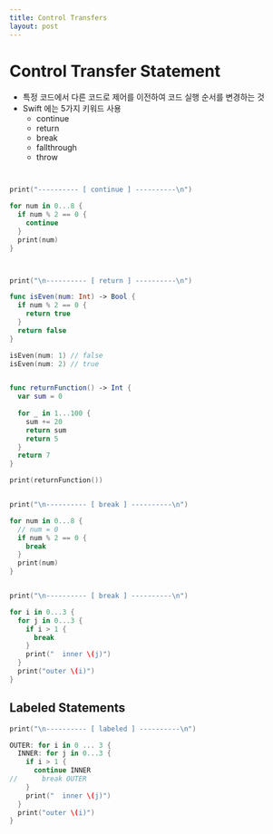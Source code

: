 ```yaml
---
title: Control Transfers
layout: post
---
```


# Control Transfer Statement

- 특정 코드에서 다른 코드로 제어를 이전하여 코드 실행 순서를 변경하는 것
- Swift 에는 5가지 키워드 사용
    * continue
    * return
    * break
    * fallthrough
    * throw

``` Swift


print("---------- [ continue ] ----------\n")

for num in 0...8 {
  if num % 2 == 0 {
    continue
  }
  print(num)
}



print("\n---------- [ return ] ----------\n")

func isEven(num: Int) -> Bool {
  if num % 2 == 0 {
    return true
  }
  return false
}

isEven(num: 1) // false
isEven(num: 2) // true


func returnFunction() -> Int {
  var sum = 0
  
  for _ in 1...100 {
    sum += 20
    return sum
    return 5
  }
  return 7
}

print(returnFunction())


print("\n---------- [ break ] ----------\n")

for num in 0...8 {
  // num = 0
  if num % 2 == 0 {
    break
  }
  print(num)
}


print("\n---------- [ break ] ----------\n")

for i in 0...3 {
  for j in 0...3 {
    if i > 1 {
      break
    }
    print("  inner \(j)")
  }
  print("outer \(i)")
}
```

## Labeled Statements

``` Swift
print("\n---------- [ labeled ] ----------\n")

OUTER: for i in 0 ... 3 {
  INNER: for j in 0...3 {
    if i > 1 {
      continue INNER
//      break OUTER
    }
    print("  inner \(j)")
  }
  print("outer \(i)")
}
```